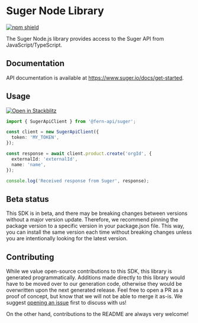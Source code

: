 # Suger Node Library

[![npm shield](https://img.shields.io/npm/v/@fern-api/suger)](https://www.npmjs.com/package/@fern-api/suger)

The Suger Node.js library provides access to the Suger API from JavaScript/TypeScript.

## Documentation

API documentation is available at https://www.suger.io/docs/get-started.

## Usage

[![Open in Stackblitz](https://developer.stackblitz.com/img/open_in_stackblitz.svg)](https://stackblitz.com/edit/typescript-example-using-sdk-built-with-fern-urmfsz?file=app.ts)

```typescript
import { SugerApiClient } from '@fern-api/suger';

const client = new SugerApiClient({
  token: 'MY_TOKEN',
});

const response = await client.product.create('orgId', {
  externalId: 'externalId',
  name: 'name',
});

console.log('Received response from Suger', response);
```

## Beta status

This SDK is in beta, and there may be breaking changes between versions without a major version update. Therefore, we recommend pinning the package version to a specific version in your package.json file. This way, you can install the same version each time without breaking changes unless you are intentionally looking for the latest version.

## Contributing

While we value open-source contributions to this SDK, this library is generated programmatically. Additions made directly to this library would have to be moved over to our generation code, otherwise they would be overwritten upon the next generated release. Feel free to open a PR as a proof of concept, but know that we will not be able to merge it as-is. We suggest [opening an issue](https://github.com/fern-{company}/{company}-node/issues) first to discuss with us!

On the other hand, contributions to the README are always very welcome!
